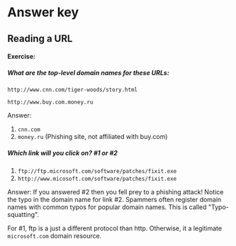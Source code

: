 # Answer key

## Reading a URL
#### Exercise:

##### What are the top-level domain names for these URLs:

```
http://www.cnn.com/tiger-woods/story.html   

http://www.buy.com.money.ru
```

Answer:

1. `cnn.com`
2. `money.ru` (Phishing site, not affiliated with buy.com)


##### Which link will you click on? #1 or #2

1. `ftp://ftp.microsoft.com/software/patches/fixit.exe`
2. `http://www.micosoft.com/software/patches/fixit.exe`

Answer:
If you answered #2 then you fell prey to a phishing attack! Notice the typo in the domain name for link #2. Spammers often register domain names with common typos for popular domain names. This is called "Typo-squatting".

For #1, ftp is a just a different protocol than http. Otherwise, it a legitimate `microsoft.com` domain resource.
